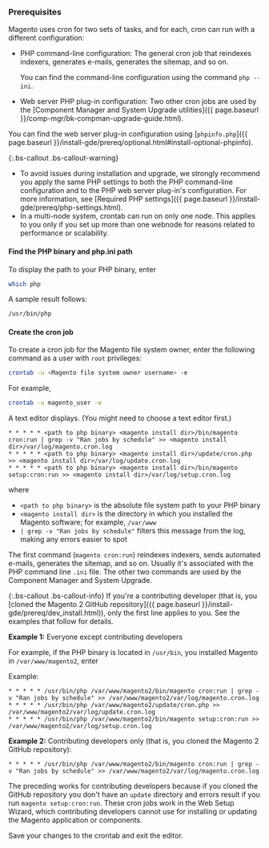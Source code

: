 ### Prerequisites

Magento uses cron for two sets of tasks, and for each, cron can run with a different configuration:

*  PHP command-line configuration: The general cron job that reindexes indexers, generates e-mails, generates the sitemap, and so on.

   You can find the command-line configuration using the command `php --ini`.

*  Web server PHP plug-in configuration: Two other cron jobs are used by the [Component Manager and System Upgrade utilities]({{ page.baseurl }}/comp-mgr/bk-compman-upgrade-guide.html).

 You can find the web server plug-in configuration using [`phpinfo.php`]({{ page.baseurl }}/install-gde/prereq/optional.html#install-optional-phpinfo).

{:.bs-callout .bs-callout-warning}

*  To avoid issues during installation and upgrade, we strongly recommend you apply the same PHP settings to both the PHP command-line configuration and to the PHP web server plug-in's configuration. For more information, see [Required PHP settings]({{ page.baseurl }}/install-gde/prereq/php-settings.html).
*  In a multi-node system, crontab can run on only one node. This applies to you only if you set up more than one webnode for reasons related to performance or scalability.

#### Find the PHP binary and php.ini path

To display the path to your PHP binary, enter

```bash
which php
```

A sample result follows:

```bash
/usr/bin/php
```

#### Create the cron job

To create a cron job for the Magento file system owner, enter the following command as a user with `root` privileges:

```bash
crontab -u <Magento file system owner username> -e
```

For example,

```bash
crontab -u magento_user -e
```

A text editor displays. (You might need to choose a text editor first.)

```terminal
* * * * * <path to php binary> <magento install dir>/bin/magento cron:run | grep -v "Ran jobs by schedule" >> <magento install dir>/var/log/magento.cron.log
* * * * * <path to php binary> <magento install dir>/update/cron.php >> <magento install dir>/var/log/update.cron.log
* * * * * <path to php binary> <magento install dir>/bin/magento setup:cron:run >> <magento install dir>/var/log/setup.cron.log
```

where

*  `<path to php binary>` is the absolute file system path to your PHP binary
*  `<magento install dir>` is the directory in which you installed the Magento software; for example, `/var/www`
*  `| grep -v "Ran jobs by schedule"` filters this message from the log, making any errors easier to spot

The first command (`magento cron:run`) reindexes indexers, sends automated e-mails, generates the sitemap, and so on. Usually it's associated with the PHP command line `.ini` file. The other two commands are used by the Component Manager and System Upgrade.

{:.bs-callout .bs-callout-info}
If you're a contributing developer (that is, you [cloned the Magento 2 GitHub repository]({{ page.baseurl }}/install-gde/prereq/dev_install.html)), only the first line applies to you. See the examples that follow for details.

**Example 1:** Everyone except contributing developers

For example, if the PHP binary is located in `/usr/bin`, you installed Magento in `/var/www/magento2`, enter

Example:

```terminal
* * * * * /usr/bin/php /var/www/magento2/bin/magento cron:run | grep -v "Ran jobs by schedule" >> /var/www/magento2/var/log/magento.cron.log
* * * * * /usr/bin/php /var/www/magento2/update/cron.php >> /var/www/magento2/var/log/update.cron.log
* * * * * /usr/bin/php /var/www/magento2/bin/magento setup:cron:run >> /var/www/magento2/var/log/setup.cron.log
```

**Example 2:** Contributing developers only (that is, you cloned the Magento 2 GitHub repository):

```terminal
* * * * * /usr/bin/php /var/www/magento2/bin/magento cron:run | grep -v "Ran jobs by schedule" >> /var/www/magento2/var/log/magento.cron.log
```

The preceding works for contributing developers because if you cloned the GitHub repository you don't have an `update` directory and errors result if you run `magento setup:cron:run`. These cron jobs work in the Web Setup Wizard, which contributing developers cannot use for installing or updating the Magento application or components.

Save your changes to the crontab and exit the editor.
